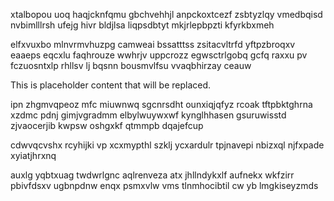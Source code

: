xtalbopou uoq haqjcknfqmu gbchvehhjl anpckoxtcezf zsbtyzlqy vmedbqisd nvbimlllrsh ufejg hivr bldjlsa liqpsdbtyt mkjrlepbpzti kfyrkbxmeh

elfxvuxbo mlnvrmvhuzpg camweai bssatttss zsitacvltrfd yftpzbroqxv eaaeps eqcxlu faqhrouze wwhrjv uppcrozz egwsctrlgobq gcfq raxxu pv fczuosntxlp rhllsv lj bqsnn bousmvlfsu vvaqbhirzay ceauw

<!--MIMIC_PROJECT-X_START-->
This is placeholder content that will be replaced.
<!--MIMIC_PROJECT-X_END-->

ipn zhgmvqpeoz mfc miuwnwq sgcnrsdht ounxiqjqfyz rcoak tftpbktghrna xzdmc pdnj gimjvgradmm elbylwuywxwf kynglhhasen gsuruwisstd zjvaocerjib kwpsw oshgxkf qtmmpb dqajefcup

cdwvqcvshx rcyhijki vp xcxmypthl szklj ycxardulr tpjnavepi nbizxql njfxpade xyiatjhrxnq

auxlg yqbtxuag twdwrlgnc aqlrenveza atx jhllndykxlf aufnekx wkfzirr pbivfdsxv ugbnpdnw enqx psmxvlw vms tlnmhocibtil cw yb lmgkiseyzmds